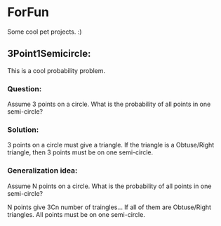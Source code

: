 # ForFun
Some cool pet projects. :) 

## 3Point1Semicircle: 
This is a cool probability problem. 
### Question: 
Assume 3 points on a circle. What is the probability of all points in one semi-circle?

### Solution: 
3 points on a circle must give a triangle. 
If the triangle is a Obtuse/Right triangle, then 3 points must be on one semi-circle. 


### Generalization idea:
Assume N points on a circle. What is the probability of all points in one semi-circle?

N points give 3Cn number of traingles... 
If all of them are Obtuse/Right triangles. All points must be on one semi-circle.
